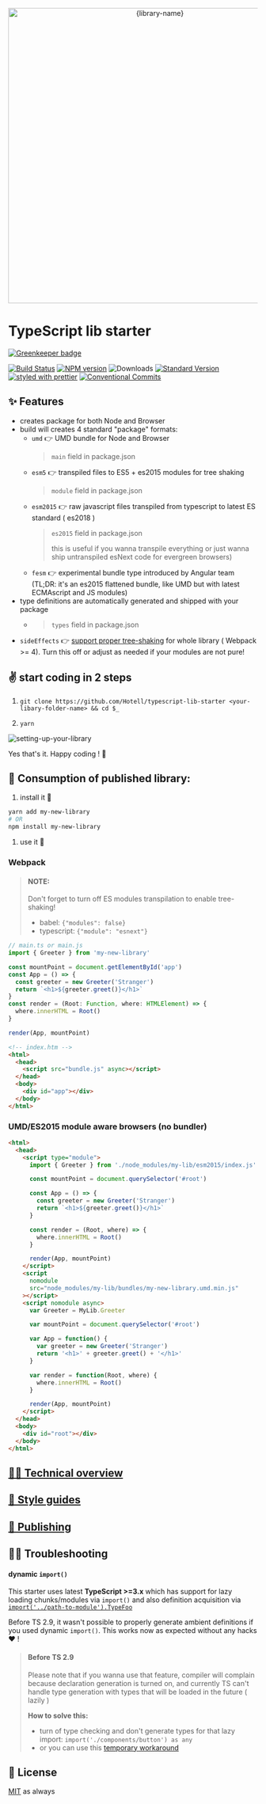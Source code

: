 <p align="center">
  <img src="https://user-images.githubusercontent.com/1223799/50992071-73562500-1516-11e9-99fa-9f73b0f0eee2.png" width="597" alt="{library-name}">
</p>

# TypeScript lib starter

[![Greenkeeper badge](https://badges.greenkeeper.io/Hotell/typescript-lib-starter.svg)](https://greenkeeper.io/)

[![Build Status](https://travis-ci.org/Hotell/typescript-lib-starter.svg?branch=master)](https://travis-ci.org/Hotell/typescript-lib-starter)
[![NPM version](https://img.shields.io/npm/v/%40martin_hotell%2Ftypescript-lib-starter.svg)](https://www.npmjs.com/package/@martin_hotell/typescript-lib-starter)
![Downloads](https://img.shields.io/npm/dm/@martin_hotell/typescript-lib-starter.svg)
[![Standard Version](https://img.shields.io/badge/release-standard%20version-brightgreen.svg)](https://github.com/conventional-changelog/standard-version)
[![styled with prettier](https://img.shields.io/badge/styled_with-prettier-ff69b4.svg)](https://github.com/prettier/prettier)
[![Conventional Commits](https://img.shields.io/badge/Conventional%20Commits-1.0.0-yellow.svg)](https://conventionalcommits.org)

## ✨ Features

- creates package for both Node and Browser
- build will creates 4 standard "package" formats:
  - `umd` 👉 UMD bundle for Node and Browser
    > `main` field in package.json
  - `esm5` 👉 transpiled files to ES5 + es2015 modules for tree shaking
    > `module` field in package.json
  - `esm2015` 👉 raw javascript files transpiled from typescript to latest ES standard ( es2018 )
    > `es2015` field in package.json
    >
    > this is useful if you wanna transpile everything or just wanna ship untranspiled esNext code for evergreen browsers)
  - `fesm` 👉 experimental bundle type introduced by Angular team (TL;DR: it's an es2015 flattened bundle, like UMD but with latest ECMAscript and JS modules)
- type definitions are automatically generated and shipped with your package
  - > `types` field in package.json
- `sideEffects` 👉 [support proper tree-shaking](https://webpack.js.org/guides/tree-shaking/#mark-the-file-as-side-effect-free) for whole library ( Webpack >= 4). Turn this off or adjust as needed if your modules are not pure!

## ✌️ start coding in 2 steps

1.  `git clone https://github.com/Hotell/typescript-lib-starter <your-libary-folder-name> && cd $_`

1.  `yarn`

![setting-up-your-library](https://user-images.githubusercontent.com/1223799/49905150-fd09c880-fe6c-11e8-9ad8-425c3a38b1b4.gif)

Yes that's it. Happy coding ! 🖖

## 💉 Consumption of published library:

1.  install it 🤖

```sh
yarn add my-new-library
# OR
npm install my-new-library
```

1.  use it 💪

### Webpack

> #### NOTE:
>
> Don't forget to turn off ES modules transpilation to enable tree-shaking!
>
> - babel: `{"modules": false}`
> - typescript: `{"module": "esnext"}`

```ts
// main.ts or main.js
import { Greeter } from 'my-new-library'

const mountPoint = document.getElementById('app')
const App = () => {
  const greeter = new Greeter('Stranger')
  return `<h1>${greeter.greet()}</h1>`
}
const render = (Root: Function, where: HTMLElement) => {
  where.innerHTML = Root()
}

render(App, mountPoint)
```

```html
<!-- index.htm -->
<html>
  <head>
    <script src="bundle.js" async></script>
  </head>
  <body>
    <div id="app"></div>
  </body>
</html>
```

### UMD/ES2015 module aware browsers (no bundler)

```html
<html>
  <head>
    <script type="module">
      import { Greeter } from './node_modules/my-lib/esm2015/index.js'

      const mountPoint = document.querySelector('#root')

      const App = () => {
        const greeter = new Greeter('Stranger')
        return `<h1>${greeter.greet()}</h1>`
      }

      const render = (Root, where) => {
        where.innerHTML = Root()
      }

      render(App, mountPoint)
    </script>
    <script
      nomodule
      src="node_modules/my-lib/bundles/my-new-library.umd.min.js"
    ></script>
    <script nomodule async>
      var Greeter = MyLib.Greeter

      var mountPoint = document.querySelector('#root')

      var App = function() {
        var greeter = new Greeter('Stranger')
        return '<h1>' + greeter.greet() + '</h1>'
      }

      var render = function(Root, where) {
        where.innerHTML = Root()
      }

      render(App, mountPoint)
    </script>
  </head>
  <body>
    <div id="root"></div>
  </body>
</html>
```

## [👨‍🔧 Technical overview](./.github/CONTRIBUTING.md#technical-overview)

## [💅 Style guides](./.github/CONTRIBUTING.md#-style-guides)

## [🚀 Publishing](./.github/CONTRIBUTING.md#-publishing)

## 🕵️‍♀️ Troubleshooting

#### dynamic `import()`

This starter uses latest **TypeScript >=3.x** which has support for lazy loading chunks/modules via `import()` and also definition acquisition via [`import('../path-to-module').TypeFoo`](http://www.typescriptlang.org/docs/handbook/release-notes/typescript-2-9.html#import-types)

Before TS 2.9, it wasn't possible to properly generate ambient definitions if you used dynamic `import()`. This works now as expected without any hacks ❤️ !

> #### Before TS 2.9
>
> Please note that if you wanna use that feature, compiler will complain because declaration generation is turned on, and currently TS can't handle type generation with types that will be loaded in the future ( lazily )
>
> **How to solve this:**
>
> - turn of type checking and don't generate types for that lazy import: `import('./components/button') as any`
> - or you can use this [temporary workaround](https://github.com/Microsoft/TypeScript/issues/16603#issuecomment-310208259)

## 🥂 License

[MIT](./LICENSE.md) as always
